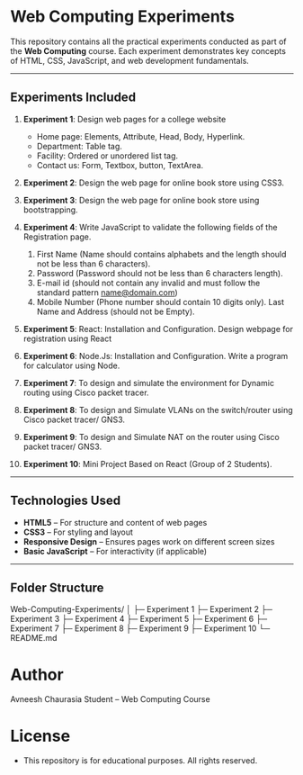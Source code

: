 # Web Computing Experiments

This repository contains all the practical experiments conducted as part of the **Web Computing** course. Each experiment demonstrates key concepts of HTML, CSS, JavaScript, and web development fundamentals.

---

## **Experiments Included**

1. **Experiment 1**: Design web pages for a college website  
   - Home page: Elements, Attribute, Head, Body, Hyperlink. 
   - Department: Table tag.  
   - Facility: Ordered or unordered list tag.  
   - Contact us: Form, Textbox, button, TextArea.  

2. **Experiment 2**: Design the web page for online book store using CSS3. 

3. **Experiment 3**: Design the web page for online book store using bootstrapping.  

4. **Experiment 4**: Write JavaScript to validate the following fields of the Registration page.
    1. First Name (Name should contains alphabets and the length should not be less than 6 characters).
    2. Password (Password should not be less than 6 characters length).
    3. E-mail id (should not contain any invalid and must follow the standard pattern name@domain.com)
    4. Mobile Number (Phone number should contain 10 digits only).
    Last Name and Address (should not be Empty).

5. **Experiment 5**: React: Installation and Configuration. Design webpage for registration using React

6. **Experiment 6**: Node.Js: Installation and Configuration. Write a program for calculator using Node.

7. **Experiment 7**: To design and simulate the environment for Dynamic routing using Cisco packet tracer.

8. **Experiment 8**: To design and Simulate VLANs on the switch/router using Cisco packet tracer/ GNS3.

9. **Experiment 9**: To design and Simulate NAT on the router using Cisco packet tracer/ GNS3.
  
10. **Experiment 10**: Mini Project Based on React (Group of 2 Students).  
---

## **Technologies Used**

- **HTML5** – For structure and content of web pages  
- **CSS3** – For styling and layout  
- **Responsive Design** – Ensures pages work on different screen sizes  
- **Basic JavaScript** – For interactivity (if applicable)  

---

## **Folder Structure**
Web-Computing-Experiments/
│
├─ Experiment 1
├─ Experiment 2
├─ Experiment 3
├─ Experiment 4
├─ Experiment 5
├─ Experiment 6
├─ Experiment 7
├─ Experiment 8
├─ Experiment 9
├─ Experiment 10
└─ README.md

# Author

Avneesh Chaurasia
Student – Web Computing Course

# License
- This repository is for educational purposes. All rights reserved.
